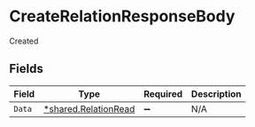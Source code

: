 # CreateRelationResponseBody

Created


## Fields

| Field                                                              | Type                                                               | Required                                                           | Description                                                        |
| ------------------------------------------------------------------ | ------------------------------------------------------------------ | ------------------------------------------------------------------ | ------------------------------------------------------------------ |
| `Data`                                                             | [*shared.RelationRead](../../../pkg/models/shared/relationread.md) | :heavy_minus_sign:                                                 | N/A                                                                |